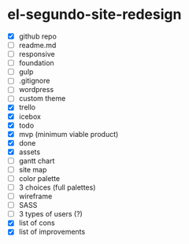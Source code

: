 # el-segundo-site-redesign

- [x] github repo
- [ ] readme.md
- [ ] responsive
- [ ] foundation
- [ ] gulp
- [ ] .gitignore
- [ ] wordpress
 - [ ] custom theme
- [x] trello
 - [x] icebox
 - [x] todo
 - [x] mvp (minimum viable product)
 - [x] done
 - [x] assets
- [ ] gantt chart
- [ ] site map
- [ ] color palette
 - [ ] 3 choices (full palettes)
- [ ] wireframe
- [ ] SASS
- [ ] 3 types of users (?)
- [x] list of cons
- [x] list of improvements
